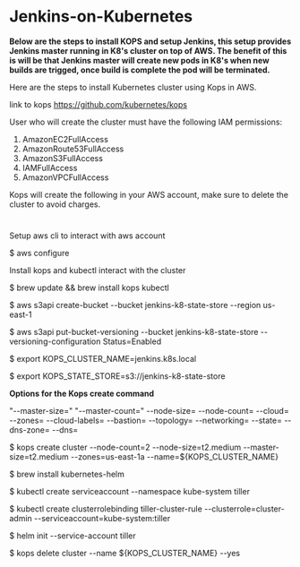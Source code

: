 # Jenkins-on-Kubernetes

**Below are the steps to install KOPS and setup Jenkins, this setup provides Jenkins master running in K8's cluster on top of AWS. The benefit of this is will be that Jenkins master will create new pods in K8's when new builds are trigged, once build is complete the pod will be terminated.**  

Here are the steps to install Kubernetes cluster using Kops in AWS.

link to kops https://github.com/kubernetes/kops

User who will create the cluster must have the following IAM permissions:
1. AmazonEC2FullAccess
2. AmazonRoute53FullAccess
3. AmazonS3FullAccess
4. IAMFullAccess
5. AmazonVPCFullAccess

Kops will create the following in your AWS account, make sure to delete the cluster to avoid charges.

#

Setup aws cli to interact with aws account

$ aws configure

Install kops and kubectl interact with the cluster

$ brew update && brew install kops kubectl

$ aws s3api create-bucket --bucket jenkins-k8-state-store --region us-east-1

$ aws s3api put-bucket-versioning --bucket jenkins-k8-state-store  --versioning-configuration Status=Enabled

$ export KOPS_CLUSTER_NAME=jenkins.k8s.local

$ export KOPS_STATE_STORE=s3://jenkins-k8-state-store

**Options for the Kops create command**

"--master-size="
"--master-count="
--node-size=
--node-count=
--cloud=
--zones=
--cloud-labels=
--bastion=
--topology=
--networking=
--state=
--dns-zone=
--dns=

$ kops create cluster --node-count=2 --node-size=t2.medium --master-size=t2.medium --zones=us-east-1a --name=${KOPS_CLUSTER_NAME}

$ brew install kubernetes-helm

$ kubectl create serviceaccount --namespace kube-system tiller

$ kubectl create clusterrolebinding tiller-cluster-rule --clusterrole=cluster-admin --serviceaccount=kube-system:tiller

$ helm init --service-account tiller







$ kops delete cluster --name ${KOPS_CLUSTER_NAME} --yes
